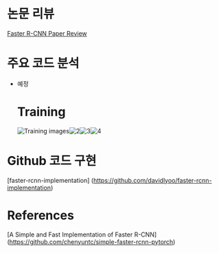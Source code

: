 <p><img alt="" src="blob:https://velog.io/f0a0fed5-78ac-49b1-a4fc-2a38f863b479" /></p>
<h1 id="논문-리뷰">논문 리뷰</h1>
<p><a href="https://velog.io/@davidlyoo/Faster-R-CNN-Paper-Review-An-End-to-End-Solution-for-Efficient-Object-Detection">Faster R-CNN Paper Review</a></p>
<h1 id="주요-코드-분석">주요 코드 분석</h1>
<ul>
<li>예정<h1 id="training">Training</h1>
<img alt="Training images" src="https://velog.velcdn.com/images/davidlyoo/post/aa92f892-812e-4a2c-9716-299c74513fdd/image.png" /><img alt="2" src="https://velog.velcdn.com/images/davidlyoo/post/ec1198d2-bcd4-4928-812d-9a682a1ffeed/image.png" /><img alt="3" src="https://velog.velcdn.com/images/davidlyoo/post/b346a83e-6083-46ac-9733-d0d1f7d1fa92/image.png" /><img alt="4" src="https://velog.velcdn.com/images/davidlyoo/post/7b95b608-2e4b-4826-a00a-2beb00229538/image.png" /></li>
</ul>
<h1 id="github-코드-구현">Github 코드 구현</h1>
<p>[faster-rcnn-implementation]
(<a href="https://github.com/davidlyoo/faster-rcnn-implementation">https://github.com/davidlyoo/faster-rcnn-implementation</a>)</p>
<h1 id="references">References</h1>
<p>[A Simple and Fast Implementation of Faster R-CNN]
(<a href="https://github.com/chenyuntc/simple-faster-rcnn-pytorch">https://github.com/chenyuntc/simple-faster-rcnn-pytorch</a>)</p>